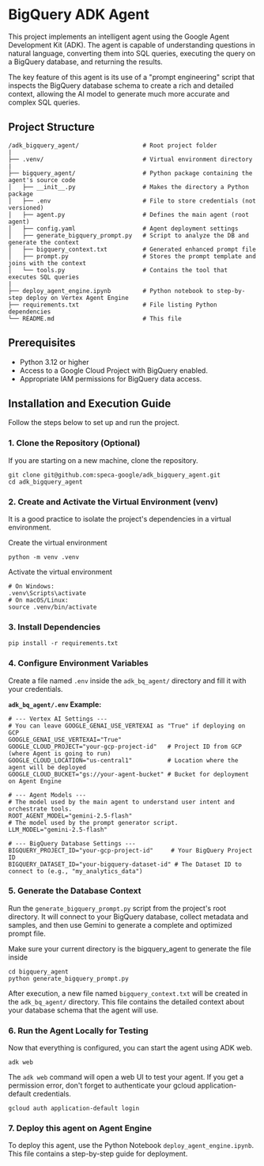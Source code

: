 # BigQuery ADK Agent

This project implements an intelligent agent using the Google Agent Development Kit (ADK). The agent is capable of understanding questions in natural language, converting them into SQL queries, executing the query on a BigQuery database, and returning the results.

The key feature of this agent is its use of a "prompt engineering" script that inspects the BigQuery database schema to create a rich and detailed context, allowing the AI model to generate much more accurate and complex SQL queries.

## Project Structure
```
/adk_bigquery_agent/                  # Root project folder
|
├── .venv/                            # Virtual environment directory
|
├── bigquery_agent/                   # Python package containing the agent's source code
│   ├── __init__.py                   # Makes the directory a Python package
│   ├── .env                          # File to store credentials (not versioned)
│   ├── agent.py                      # Defines the main agent (root agent)
│   ├── config.yaml                   # Agent deployment settings
│   ├── generate_bigquery_prompt.py   # Script to analyze the DB and generate the context
│   ├── bigquery_context.txt          # Generated enhanced prompt file
│   ├── prompt.py                     # Stores the prompt template and joins with the context
│   └── tools.py                      # Contains the tool that executes SQL queries
|
├── deploy_agent_engine.ipynb         # Python notebook to step-by-step deploy on Vertex Agent Engine
├── requirements.txt                  # File listing Python dependencies
└── README.md                         # This file
```

## Prerequisites

* Python 3.12 or higher
* Access to a Google Cloud Project with BigQuery enabled.
* Appropriate IAM permissions for BigQuery data access.

## Installation and Execution Guide

Follow the steps below to set up and run the project.

### 1. Clone the Repository (Optional)

If you are starting on a new machine, clone the repository.

```
git clone git@github.com:speca-google/adk_bigquery_agent.git
cd adk_bigquery_agent
```

### 2. Create and Activate the Virtual Environment (venv)

It is a good practice to isolate the project's dependencies in a virtual environment.

Create the virtual environment

```
python -m venv .venv
```

Activate the virtual environment
```
# On Windows:
.venv\Scripts\activate
# On macOS/Linux:
source .venv/bin/activate
```

### 3. Install Dependencies
```
pip install -r requirements.txt
```

### 4. Configure Environment Variables

Create a file named `.env` inside the `adk_bq_agent/` directory and fill it with your credentials.

**`adk_bq_agent/.env` Example:**

```env
# --- Vertex AI Settings ---
# You can leave GOOGLE_GENAI_USE_VERTEXAI as "True" if deploying on GCP
GOOGLE_GENAI_USE_VERTEXAI="True"
GOOGLE_CLOUD_PROJECT="your-gcp-project-id"   # Project ID from GCP (where Agent is going to run)
GOOGLE_CLOUD_LOCATION="us-central1"          # Location where the agent will be deployed
GOOGLE_CLOUD_BUCKET="gs://your-agent-bucket" # Bucket for deployment on Agent Engine

# --- Agent Models ---
# The model used by the main agent to understand user intent and orchestrate tools.
ROOT_AGENT_MODEL="gemini-2.5-flash"
# The model used by the prompt generator script.
LLM_MODEL="gemini-2.5-flash"

# --- BigQuery Database Settings ---
BIGQUERY_PROJECT_ID="your-gcp-project-id"     # Your BigQuery Project ID
BIGQUERY_DATASET_ID="your-bigquery-dataset-id" # The Dataset ID to connect to (e.g., "my_analytics_data")
```

### 5. Generate the Database Context

Run the `generate_bigquery_prompt.py` script from the project's root directory. It will connect to your BigQuery database, collect metadata and samples, and then use Gemini to generate a complete and optimized prompt file.

Make sure your current directory is the bigquery_agent to generate the file inside
```
cd bigquery_agent
python generate_bigquery_prompt.py
````

After execution, a new file named `bigquery_context.txt` will be created in the `adk_bq_agent/` directory. This file contains the detailed context about your database schema that the agent will use.

### 6. Run the Agent Locally for Testing

Now that everything is configured, you can start the agent using ADK web.
```
adk web
```
The `adk web` command will open a web UI to test your agent. If you get a permission error, don't forget to authenticate your gcloud application-default credentials.
```
gcloud auth application-default login
```

### 7. Deploy this agent on Agent Engine

To deploy this agent, use the Python Notebook `deploy_agent_engine.ipynb`. This file contains a step-by-step guide for deployment.